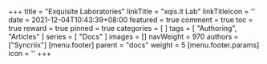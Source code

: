 +++
title = "Exquisite Laboratories"
linkTitle = "xqis.it Lab"
linkTitleIcon = '<i class="fas fa-newspaper fa-fw"></i>'
date = 2021-12-04T10:43:39+08:00
featured = true
comment = true
toc = true
reward = true
pinned = true
categories = [
]
tags = [
  "Authoring",
  "Articles"
]
series = [
  "Docs"
]
images = []
navWeight = 970
authors = ["Syncriix"]
[menu.footer]
  parent = "docs"
  weight = 5
  [menu.footer.params]
    icon = '<i class="fas fa-newspaper fa-fw"></i>'
+++